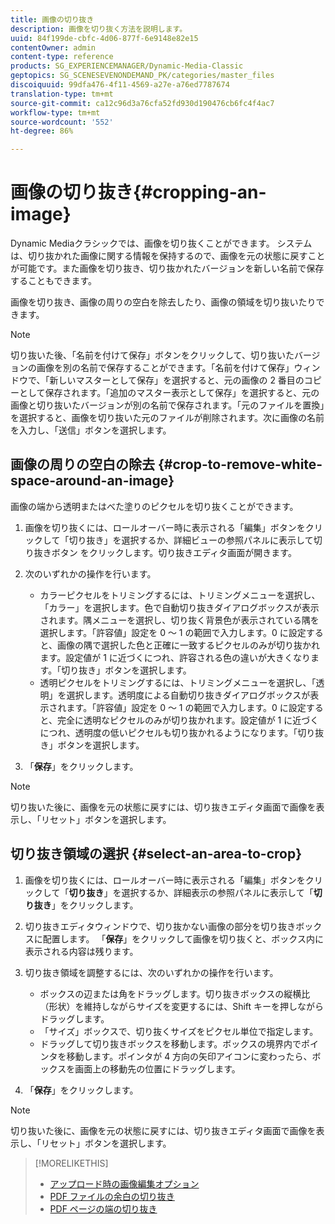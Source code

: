 ```yaml
---
title: 画像の切り抜き
description: 画像を切り抜く方法を説明します。
uuid: 84f199de-cbfc-4d06-877f-6e9148e82e15
contentOwner: admin
content-type: reference
products: SG_EXPERIENCEMANAGER/Dynamic-Media-Classic
geptopics: SG_SCENESEVENONDEMAND_PK/categories/master_files
discoiquuid: 99dfa476-4f11-4569-a27e-a76ed7787674
translation-type: tm+mt
source-git-commit: ca12c96d3a76cfa52fd930d190476cb6fc4f4ac7
workflow-type: tm+mt
source-wordcount: '552'
ht-degree: 86%

---
```



# 画像の切り抜き{#cropping-an-image}

Dynamic Mediaクラシックでは、画像を切り抜くことができます。 システムは、切り抜かれた画像に関する情報を保持するので、画像を元の状態に戻すことが可能です。また画像を切り抜き、切り抜かれたバージョンを新しい名前で保存することもできます。

画像を切り抜き、画像の周りの空白を除去したり、画像の領域を切り抜いたりできます。

>[!NOTE]
>
>切り抜いた後、「名前を付けて保存」ボタンをクリックして、切り抜いたバージョンの画像を別の名前で保存することができます。「名前を付けて保存」ウィンドウで、「新しいマスターとして保存」を選択すると、元の画像の 2 番目のコピーとして保存されます。「追加のマスター表示として保存」を選択すると、元の画像と切り抜いたバージョンが別の名前で保存されます。「元のファイルを置換」を選択すると、画像を切り抜いた元のファイルが削除されます。次に画像の名前を入力し、「送信」ボタンを選択します。

## 画像の周りの空白の除去  {#crop-to-remove-white-space-around-an-image}

画像の端から透明またはべた塗りのピクセルを切り抜くことができます。

1. 画像を切り抜くには、ロールオーバー時に表示される「編集」ボタンをクリックして「切り抜き」を選択するか、詳細ビューの参照パネルに表示して切り抜きボタン  をクリックします。切り抜きエディタ画面が開きます。
1. 次のいずれかの操作を行います。

   * カラーピクセルをトリミングするには、トリミングメニューを選択し、「カラー」を選択します。色で自動切り抜きダイアログボックスが表示されます。隅メニューを選択し、切り抜く背景色が表示されている隅を選択します。「許容値」設定を 0 ～ 1 の範囲で入力します。0 に設定すると、画像の隅で選択した色と正確に一致するピクセルのみが切り抜かれます。設定値が 1 に近づくにつれ、許容される色の違いが大きくなります。「切り抜き」ボタンを選択します。
   * 透明ピクセルをトリミングするには、トリミングメニューを選択し、「透明」を選択します。透明度による自動切り抜きダイアログボックスが表示されます。「許容値」設定を 0 ～ 1 の範囲で入力します。0 に設定すると、完全に透明なピクセルのみが切り抜かれます。設定値が 1 に近づくにつれ、透明度の低いピクセルも切り抜かれるようになります。「切り抜き」ボタンを選択します。

1. 「**保存**」をクリックします。

>[!NOTE]
>
>切り抜いた後に、画像を元の状態に戻すには、切り抜きエディタ画面で画像を表示し、「リセット」ボタンを選択します。

## 切り抜き領域の選択  {#select-an-area-to-crop}

1. 画像を切り抜くには、ロールオーバー時に表示される「編集」ボタンをクリックして「**切り抜き**」を選択するか、詳細表示の参照パネルに表示して「**切り抜き**」をクリックします。

1. 切り抜きエディタウィンドウで、切り抜かない画像の部分を切り抜きボックスに配置します。 「**保存**」をクリックして画像を切り抜くと、ボックス内に表示される内容は残ります。
1. 切り抜き領域を調整するには、次のいずれかの操作を行います。

   * ボックスの辺または角をドラッグします。切り抜きボックスの縦横比（形状）を維持しながらサイズを変更するには、Shift キーを押しながらドラッグします。
   * 「サイズ」ボックスで、切り抜くサイズをピクセル単位で指定します。
   * ドラッグして切り抜きボックスを移動します。ボックスの境界内でポインタを移動します。ポインタが 4 方向の矢印アイコンに変わったら、ボックスを画面上の移動先の位置にドラッグします。

1. 「**保存**」をクリックします。

>[!NOTE]
>
>切り抜いた後に、画像を元の状態に戻すには、切り抜きエディタ画面で画像を表示し、「リセット」ボタンを選択します。

>[!MORELIKETHIS]
>
>* [アップロード時の画像編集オプション](image-editing-options-upload.md#image-editing-options-at-upload)
>* [PDF ファイルの余白の切り抜き](pdfs.md#cropping_white_space_from_a_pdf_file)
>* [PDF ページの端の切り抜き](pdfs.md#cropping_from_the_sides_of_pdf_pages)

